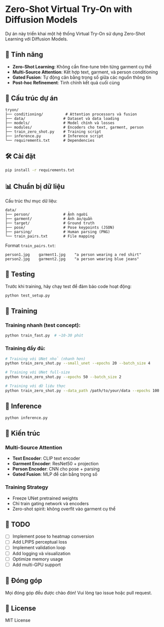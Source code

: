 # Zero-Shot Virtual Try-On with Diffusion Models

Dự án này triển khai một hệ thống Virtual Try-On sử dụng Zero-Shot Learning với Diffusion Models.

## 🚀 Tính năng

- **Zero-Shot Learning**: Không cần fine-tune trên từng garment cụ thể
- **Multi-Source Attention**: Kết hợp text, garment, và person conditioning
- **Gated Fusion**: Tự động cân bằng trọng số giữa các nguồn thông tin
- **Post-hoc Refinement**: Tinh chỉnh kết quả cuối cùng

## 📁 Cấu trúc dự án

```
tryon/
├── conditioning/          # Attention processors và fusion
├── data/                 # Dataset và data loading
├── models/               # Model chính và losses
├── modules/              # Encoders cho text, garment, person
├── train_zero_shot.py    # Training script
├── inference.py          # Inference script
└── requirements.txt      # Dependencies
```

## 🛠️ Cài đặt

```bash
pip install -r requirements.txt
```

## 📊 Chuẩn bị dữ liệu

Cấu trúc thư mục dữ liệu:
```
data/
├── person/               # Ảnh người
├── garment/              # Ảnh áo/quần
├── target/               # Ground truth
├── pose/                 # Pose keypoints (JSON)
├── parsing/              # Human parsing (PNG)
└── train_pairs.txt       # File mapping
```

Format `train_pairs.txt`:
```
person1.jpg    garment1.jpg    "a person wearing a red shirt"
person2.jpg    garment2.jpg    "a person wearing blue jeans"
```

## 🧪 Testing

Trước khi training, hãy chạy test để đảm bảo code hoạt động:

```bash
python test_setup.py
```

## 🎯 Training

### Training nhanh (test concept):
```bash
python train_fast.py  # ~10-30 phút
```

### Training đầy đủ:
```bash
# Training với UNet nhỏ (nhanh hơn)
python train_zero_shot.py --small_unet --epochs 20 --batch_size 4

# Training với UNet full-size
python train_zero_shot.py --epochs 50 --batch_size 2

# Training với dữ liệu thực
python train_zero_shot.py --data_path /path/to/your/data --epochs 100
```

## 🔮 Inference

```bash
python inference.py
```

## 🧠 Kiến trúc

### Multi-Source Attention
- **Text Encoder**: CLIP text encoder
- **Garment Encoder**: ResNet50 + projection
- **Person Encoder**: CNN cho pose + parsing
- **Gated Fusion**: MLP để cân bằng trọng số

### Training Strategy
- Freeze UNet pretrained weights
- Chỉ train gating network và encoders
- Zero-shot spirit: không overfit vào garment cụ thể

## 📝 TODO

- [ ] Implement pose to heatmap conversion
- [ ] Add LPIPS perceptual loss
- [ ] Implement validation loop
- [ ] Add logging và visualization
- [ ] Optimize memory usage
- [ ] Add multi-GPU support

## 🤝 Đóng góp

Mọi đóng góp đều được chào đón! Vui lòng tạo issue hoặc pull request.

## 📄 License

MIT License
